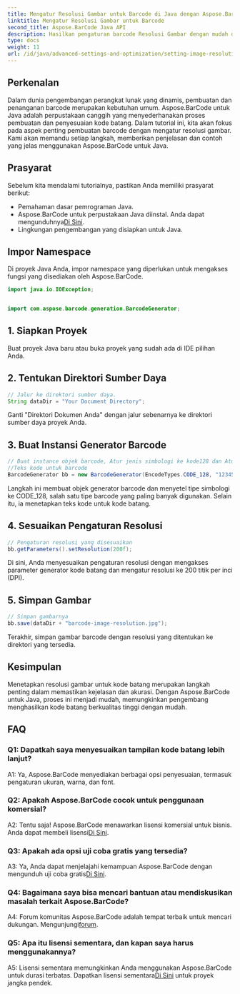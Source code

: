 ```yaml
---
title: Mengatur Resolusi Gambar untuk Barcode di Java dengan Aspose.BarCode
linktitle: Mengatur Resolusi Gambar untuk Barcode
second_title: Aspose.BarCode Java API
description: Hasilkan pengaturan barcode Resolusi Gambar dengan mudah di Java dengan Aspose.BarCode. Sesuaikan pengaturan untuk kejelasan dan presisi.
type: docs
weight: 11
url: /id/java/advanced-settings-and-optimization/setting-image-resolution-barcode/
---
```

## Perkenalan

Dalam dunia pengembangan perangkat lunak yang dinamis, pembuatan dan penanganan barcode merupakan kebutuhan umum. Aspose.BarCode untuk Java adalah perpustakaan canggih yang menyederhanakan proses pembuatan dan penyesuaian kode batang. Dalam tutorial ini, kita akan fokus pada aspek penting pembuatan barcode dengan mengatur resolusi gambar. Kami akan memandu setiap langkah, memberikan penjelasan dan contoh yang jelas menggunakan Aspose.BarCode untuk Java.

## Prasyarat

Sebelum kita mendalami tutorialnya, pastikan Anda memiliki prasyarat berikut:

- Pemahaman dasar pemrograman Java.
-  Aspose.BarCode untuk perpustakaan Java diinstal. Anda dapat mengunduhnya[Di Sini](https://releases.aspose.com/barcode/java/).
- Lingkungan pengembangan yang disiapkan untuk Java.

## Impor Namespace

Di proyek Java Anda, impor namespace yang diperlukan untuk mengakses fungsi yang disediakan oleh Aspose.BarCode.

```java
import java.io.IOException;


import com.aspose.barcode.generation.BarcodeGenerator;
```

## 1. Siapkan Proyek

Buat proyek Java baru atau buka proyek yang sudah ada di IDE pilihan Anda.

## 2. Tentukan Direktori Sumber Daya

```java
// Jalur ke direktori sumber daya.
String dataDir = "Your Document Directory";
```

Ganti "Direktori Dokumen Anda" dengan jalur sebenarnya ke direktori sumber daya proyek Anda.

## 3. Buat Instansi Generator Barcode

```java
// Buat instance objek barcode, Atur jenis simbologi ke kode128 dan Atur
//Teks kode untuk barcode
BarcodeGenerator bb = new BarcodeGenerator(EncodeTypes.CODE_128, "1234567");
```

Langkah ini membuat objek generator barcode dan menyetel tipe simbologi ke CODE_128, salah satu tipe barcode yang paling banyak digunakan. Selain itu, ia menetapkan teks kode untuk kode batang.

## 4. Sesuaikan Pengaturan Resolusi

```java
// Pengaturan resolusi yang disesuaikan
bb.getParameters().setResolution(200f);
```

Di sini, Anda menyesuaikan pengaturan resolusi dengan mengakses parameter generator kode batang dan mengatur resolusi ke 200 titik per inci (DPI).

## 5. Simpan Gambar

```java
// Simpan gambarnya
bb.save(dataDir + "barcode-image-resolution.jpg");
```

Terakhir, simpan gambar barcode dengan resolusi yang ditentukan ke direktori yang tersedia.

## Kesimpulan

Menetapkan resolusi gambar untuk kode batang merupakan langkah penting dalam memastikan kejelasan dan akurasi. Dengan Aspose.BarCode untuk Java, proses ini menjadi mudah, memungkinkan pengembang menghasilkan kode batang berkualitas tinggi dengan mudah.

## FAQ

### Q1: Dapatkah saya menyesuaikan tampilan kode batang lebih lanjut?

A1: Ya, Aspose.BarCode menyediakan berbagai opsi penyesuaian, termasuk pengaturan ukuran, warna, dan font.

### Q2: Apakah Aspose.BarCode cocok untuk penggunaan komersial?

 A2: Tentu saja! Aspose.BarCode menawarkan lisensi komersial untuk bisnis. Anda dapat membeli lisensi[Di Sini](https://purchase.aspose.com/buy).

### Q3: Apakah ada opsi uji coba gratis yang tersedia?

 A3: Ya, Anda dapat menjelajahi kemampuan Aspose.BarCode dengan mengunduh uji coba gratis[Di Sini](https://releases.aspose.com/).

### Q4: Bagaimana saya bisa mencari bantuan atau mendiskusikan masalah terkait Aspose.BarCode?

 A4: Forum komunitas Aspose.BarCode adalah tempat terbaik untuk mencari dukungan. Mengunjungi[forum](https://forum.aspose.com/c/barcode/13).

### Q5: Apa itu lisensi sementara, dan kapan saya harus menggunakannya?

 A5: Lisensi sementara memungkinkan Anda menggunakan Aspose.BarCode untuk durasi terbatas. Dapatkan lisensi sementara[Di Sini](https://purchase.aspose.com/temporary-license/) untuk proyek jangka pendek.